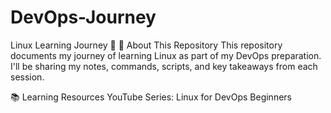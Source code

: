 # DevOps-Journey

Linux Learning Journey 🚀
📌 About This Repository
This repository documents my journey of learning Linux as part of my DevOps preparation. I'll be sharing my notes, commands, scripts, and key takeaways from each session.

📚 Learning Resources
YouTube Series: Linux for DevOps Beginners
